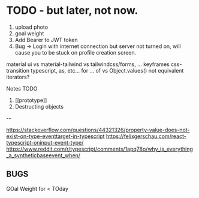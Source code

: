 # TODO - but later, not now.

1. upload photo
2. goal weight
2. Add Bearer to JWT token
3. Bug -> Login with internet connection but server not turned on, will cause you to be stuck on profile creation screen.

material ui vs material-tailwind vs tailwindcss/forms, ...
keyframes
css-transition
typescript, as, etc...
for ... of vs Object.values() not equivalent iterators?

Notes TODO
1. [[prototype]]
2. Destructing objects

--

https://stackoverflow.com/questions/44321326/property-value-does-not-exist-on-type-eventtarget-in-typescript
https://felixgerschau.com/react-typescript-oninput-event-type/
https://www.reddit.com/r/typescript/comments/1apq78o/why_is_everything_a_syntheticbaseevent_when/




BUGS
----

GOal Weight for < TOday